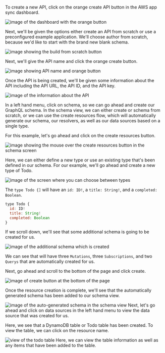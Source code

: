To create a new API, click on the orange create API button in the AWS app sync dashboard. 

![image of the dashboard with the orange button](https://res.cloudinary.com/dg3gyk0gu/image/upload/v1542665292/transcript-images/graphql-create-your-first-aws-appsync-graphql-api-orange-button.png)

Next, we'll be given the options either create an API from scratch or use a preconfigured example application. We'll choose author from scratch, because we'd like to start with the brand new blank schema.

![image showing the build from scratch button](https://res.cloudinary.com/dg3gyk0gu/image/upload/v1542665292/transcript-images/graphql-create-your-first-aws-appsync-graphql-api-from-scratch.png)

Next, we'll give the API name and click the orange create button. 

![image showing API name and orange button](https://res.cloudinary.com/dg3gyk0gu/image/upload/v1542665289/transcript-images/graphql-create-your-first-aws-appsync-graphql-api-new-name.png)

Once the API is being created, we'll be given some information about the API including the API URL, the API ID, and the API key. 

![image of the information about the API](https://res.cloudinary.com/dg3gyk0gu/image/upload/v1542665282/transcript-images/graphql-create-your-first-aws-appsync-graphql-api-info.png)

In a left hand menu, click on schema, so we can go ahead and create our GraphQL schema. In the schema view, we can either create or schema from scratch, or we can use the create resources flow, which will automatically generate our schema, our resolvers, as well as our data sources based on a single type.

For this example, let's go ahead and click on the create resources button. 

![image showing the mouse over the create resources button in the schema screen](https://res.cloudinary.com/dg3gyk0gu/image/upload/v1542665287/transcript-images/graphql-create-your-first-aws-appsync-graphql-api-create.png)

Here, we can either define a new type or use an existing type that's been defined in our schema. For our example, we'll go ahead and create a new type of Todo.

![image of the screen where you can choose between types](https://res.cloudinary.com/dg3gyk0gu/image/upload/v1542665291/transcript-images/graphql-create-your-first-aws-appsync-graphql-api-types.png)

The `type Todo {]` will have an `id: ID!`, a `title: String!`, and a `completed: Boolean`. 

```javascript
type Todo {
  id: ID!
  title: String!
  completed: Boolean
}
```

If we scroll down, we'll see that some additional schema is going to be created for us. 

![image of the additional schema which is created](https://res.cloudinary.com/dg3gyk0gu/image/upload/v1542665295/transcript-images/graphql-create-your-first-aws-appsync-graphql-api-additionalschema.png)

We can see that will have three `Mutations`, three `Subscriptions`, and two `Querys` that are automatically created for us.

Next, go ahead and scroll to the bottom of the page and click create. 

![image of create button at the bottom of the page](https://res.cloudinary.com/dg3gyk0gu/image/upload/v1542665287/transcript-images/graphql-create-your-first-aws-appsync-graphql-api-create.png-button.png)

Once the resource creation is complete, we'll see that the automatically generated schema has been added to our schema view. 

![image of the auto-generated schema in the schema view](https://res.cloudinary.com/dg3gyk0gu/image/upload/v1542665289/transcript-images/graphql-create-your-first-aws-appsync-graphql-api-autogenerated.png)
Next, let's go ahead and click on data sources in the left hand menu to view the data source that was created for us.

Here, we see that a DynamoDB table or Todo table has been created. To view the table, we can click on the resource name.

![view of the todo table](https://res.cloudinary.com/dg3gyk0gu/image/upload/v1542665294/transcript-images/graphql-create-your-first-aws-appsync-graphql-api-todotable.png)
Here, we can view the table information as well as any items that have been added to the table.
